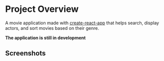 # Project Overview

A movie application made with [create-react-app](https://github.com/facebook/create-react-app) that helps search, display actors, and sort movies based on their genre.

**The application is still in development**

## Screenshots
